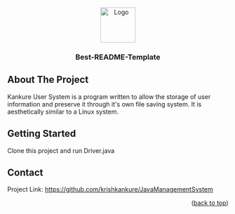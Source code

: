 
<a name="readme-top"></a>
<!--



<!-- PROJECT SHIELDS -->
<!--
-->

<!-- PROJECT LOGO -->
<br />
<div align="center">
  <a href="https://github.com/krishkankure/JavaManagementSystem">
    <img src="images/logo.png" alt="Logo" width="80" height="80">
  </a>

  <h3 align="center">Best-README-Template</h3>

  <p align="center">
  </p>
</div>

<!-- ABOUT THE PROJECT -->
## About The Project

Kankure User System is a program written to allow the storage of user information and preserve it through it's own file saving system. It is aesthetically similar to a Linux system.

<!-- GETTING STARTED -->
## Getting Started

Clone this project and run Driver.java

<!-- CONTACT -->
## Contact

Project Link: https://github.com/krishkankure/JavaManagementSystem

<p align="right">(<a href="#readme-top">back to top</a>)</p>

